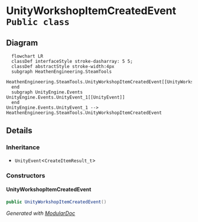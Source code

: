# UnityWorkshopItemCreatedEvent `Public class`

## Diagram
```mermaid
  flowchart LR
  classDef interfaceStyle stroke-dasharray: 5 5;
  classDef abstractStyle stroke-width:4px
  subgraph HeathenEngineering.SteamTools
  HeathenEngineering.SteamTools.UnityWorkshopItemCreatedEvent[[UnityWorkshopItemCreatedEvent]]
  end
  subgraph UnityEngine.Events
UnityEngine.Events.UnityEvent_1[[UnityEvent]]
  end
UnityEngine.Events.UnityEvent_1 --> HeathenEngineering.SteamTools.UnityWorkshopItemCreatedEvent
```

## Details
### Inheritance
 - `UnityEvent`&lt;`CreateItemResult_t`&gt;

### Constructors
#### UnityWorkshopItemCreatedEvent
```csharp
public UnityWorkshopItemCreatedEvent()
```

*Generated with* [*ModularDoc*](https://github.com/hailstorm75/ModularDoc)
